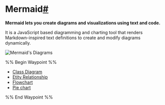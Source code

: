 # Mermaid[#](https://mermaid.js.org/intro/#about-mermaid)

**Mermaid lets you create diagrams and visualizations using text and code.**

It is a JavaScript based diagramming and charting tool that renders Markdown-inspired text definitions to create and modify diagrams dynamically.

![Mermaid's Diagrams](https://mermaid.js.org/header.png "Mermaid's Diagrams")

%% Begin Waypoint %%
- [Class Diagram](./Class%20Diagram.md)
- [Etity Relationship](./Etity%20Relationship.md)
- [Flowchart](./Flowchart.md)
- [Pie chart](./Pie%20chart.md)

%% End Waypoint %%


